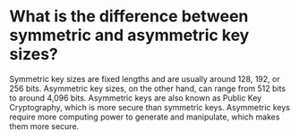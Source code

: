 # What is the difference between symmetric and asymmetric key sizes?

Symmetric key sizes are fixed lengths and are usually around 128, 192, or 256 bits. Asymmetric key sizes, on the other hand, can range from 512 bits to around 4,096 bits. Asymmetric keys are also known as Public Key Cryptography, which is more secure than symmetric keys. Asymmetric keys require more computing power to generate and manipulate, which makes them more secure.
